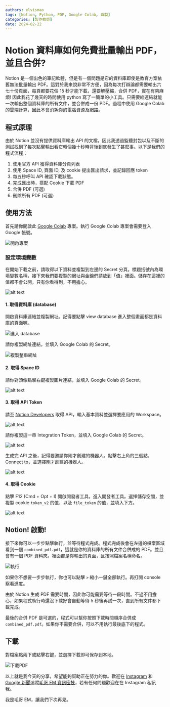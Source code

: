 ```yaml
---
authors: elvismao
tags: [Notion, Python, PDF, Google Colab, 自製]
categories: [製作教學]
date: 2024-02-22
---
```


# Notion 資料庫如何免費批量輸出 PDF，並且合併?

Notion 是一個出色的筆記軟體，但是有一個問題是它的資料庫即使是教育方案依舊無法批量輸出 PDF。這對於我來說非常不方便，因為每次打辯論都需要輸出六七十份頁面，每頁都要花個 15 秒才能下載，還要解壓縮，合併 PDF，實在有夠麻煩! 因此我花了幾天的時間使用 python 寫了一簡單的小工具。只需要給連結就能一次輸出整個資料庫的所有文件，並合併成一份 PDF。過程中使用 Google Colab 的雲端計算，因此不會消耗你的電腦資源及網路。

## 程式原理

由於 Notion 並沒有提供資料庫輸出 API 的文檔，因此我透過監聽封包以及不斷的測試找到了每次點擊輸出看它轉個幾十秒時背後到底發生了甚麼事。以下是我們的程式流程：

1. 使用官方 API 獲得資料庫分頁列表
2. 使用 Space ID, 頁面 ID, 及 cookie 提出匯出請求，並記錄回應 token
3. 每五秒呼叫 API 確認下載狀態。
4. 完成匯出時，搭配 Cookie 下載 PDF
5. 合併 PDF (可選)
6. 刪除所有 PDF (可選)

## 使用方法

首先請你開啟此 [Google Colab](https://colab.research.google.com/drive/1GxBcJEl8o9fuB-MpTSEjZNIFWInhHlH6?usp=sharing) 專案。執行 Google Colab 專案會需要登入 Google 帳號。

![開啟專案](project.png)

### 設定環境變數

在開始下載之前，請取得以下資料並複製到左邊的 Secret 分頁。標題括號內為環境變數名稱，接下來我們要複製的網址與金鑰們請放到「值」裡面。儲存在這裡的值都不會公開，只有你看得到，不用擔心。

![alt text](image.png)

#### 1. 取得資料庫 (database)

開啟資料庫連結並複製網址。記得要點擊 view database 進入整個畫面都是資料庫的頁面喔。

![進入 database](image-1.png)

請你複製網址連結，並填入 Google Colab 的 Secret。

![複製整串網址](image-2.png)

#### 2. 取得 Space ID

請你對頭像點擊右鍵複製圖片連結，並填入 Google Colab 的 Secret。

![alt text](image-3.png)

#### 3. 取得 API Token

請至 [Notion Developers](https://www.notion.so/my-integrations) 取得 API，輸入基本資料並選擇要應用的 Workspace。

![alt text](image-4.png)

請你複製這一串 Integration Token，並填入 Google Colab 的 Secret。

![alt text](image-5.png)

生成完 API 之後，記得要邀請你剛才創建的機器人。點擊右上角的三個點，Connect to，並選擇剛才創建的機器人。

![alt text](image-7.png)

#### 4. 取得 Cookie

點擊 F12 (Cmd + Opt + I) 開啟開發者工具，進入開發者工具。選擇儲存空間，並複製 cookie `token_v2` 的值，以及 `file_token` 的值，並填入下方。

![alt text](image-6.png)

## Notion! 啟動!

接下來你可以一步步點擊執行，並等待程式完成。程式完成後會在左邊的檔案區域看到一個 `combined_pdf.pdf`，這就是你的資料庫的所有文件合併成的 PDF。並且會有一個 PDF 資料夾。裡面都是你輸出的頁面，且按照檔案名稱命名。

![執行](run.png)

如果你不想要一步步執行，你也可以點擊 `>` 縮小一鍵全部執行。再打開 console 察看進度。

由於 Notion 生成 PDF 需要時間，因此你可能需要等待一段時間。不過不用擔心，如果程式執行時還沒下載好會自動等待 5 秒後再試一次，直到所有文件都下載完成。

最後的合併 PDF 是可選的，程式可以幫你按照下載時間順序合併成 `combined_pdf.pdf`。如果你不需要合併，可以不用執行最後底下的程式。

## 下載

對檔案點兩下或點擊右鍵，並選擇下載即可保存到本地。

![下載PDF](image-8.png)

以上就是我今天的分享，希望能夠幫助正在努力的你。歡迎在 [Instagram](https://www.instagram.com/emtech.cc) 和 [Google 新聞](https://news.google.com/publications/CAAqBwgKMKXLvgswsubVAw?ceid=TW:zh-Hant&oc=3)追蹤[毛哥 EM 資訊密技](https://emtech.cc/)，若有任何問題歡迎在在 Instagram 私訊我。

我是毛哥 EM，讓我們下次再見。
